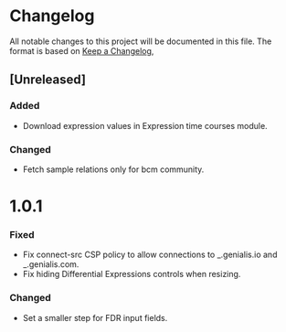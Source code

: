 # Changelog

All notable changes to this project will be documented in this file.
The format is based on [Keep a Changelog](https://keepachangelog.com/en/1.0.0/),

## [Unreleased]

### Added

-   Download expression values in Expression time courses module.

### Changed

-   Fetch sample relations only for bcm community.

# 1.0.1

### Fixed

-   Fix connect-src CSP policy to allow connections to _.genialis.io and _.genialis.com.
-   Fix hiding Differential Expressions controls when resizing.

### Changed

-   Set a smaller step for FDR input fields.
